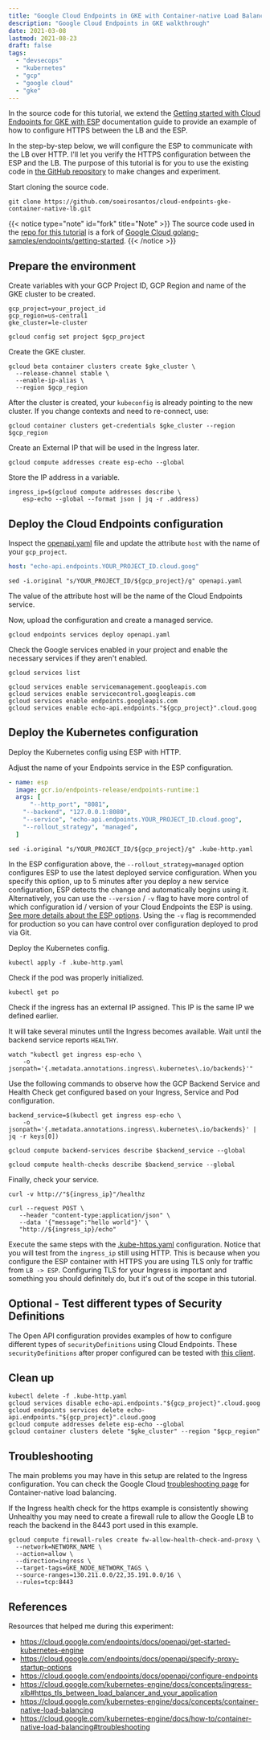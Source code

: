 ```yaml
---
title: "Google Cloud Endpoints in GKE with Container-native Load Balancing"
description: "Google Cloud Endpoints in GKE walkthrough"
date: 2021-03-08
lastmod: 2021-08-23
draft: false
tags:
  - "devsecops"
  - "kubernetes"
  - "gcp"
  - "google cloud"
  - "gke"
---
```

In the source code for this tutorial, we extend the [Getting started with Cloud Endpoints for GKE with ESP](https://cloud.google.com/endpoints/docs/openapi/get-started-kubernetes-engine) documentation guide to provide an example of how to configure HTTPS between the LB and the ESP.

<!--more-->

In the step-by-step below, we will configure the ESP to communicate with the LB over HTTP. I'll let you verify the HTTPS configuration between the ESP and the LB. The purpose of this tutorial is for you to use the existing code in [the GitHub repository](https://github.com/soeirosantos/cloud-endpoints-gke-container-native-lb) to make changes and experiment.

Start cloning the source code.

```shell
git clone https://github.com/soeirosantos/cloud-endpoints-gke-container-native-lb.git
```

{{< notice type="note" id="fork" title="Note" >}}
The source code used in the [repo for this tutorial](https://github.com/soeirosantos/cloud-endpoints-gke-container-native-lb) is a fork of [Google Cloud golang-samples/endpoints/getting-started](github.com/GoogleCloudPlatform/golang-samples/endpoints/getting-started).
{{< /notice >}}

## Prepare the environment

Create variables with your GCP Project ID, GCP Region and name of the GKE cluster to be created.

```shell
gcp_project=your_project_id
gcp_region=us-central1
gke_cluster=le-cluster
```

```shell
gcloud config set project $gcp_project
```

Create the GKE cluster.

```shell
gcloud beta container clusters create $gke_cluster \
  --release-channel stable \
  --enable-ip-alias \
  --region $gcp_region
```

After the cluster is created, your `kubeconfig` is already pointing to the new cluster. If you change contexts and need to re-connect, use:

```shell
gcloud container clusters get-credentials $gke_cluster --region $gcp_region
```

Create an External IP that will be used in the Ingress later.

```shell
gcloud compute addresses create esp-echo --global
```

Store the IP address in a variable.

```shell
ingress_ip=$(gcloud compute addresses describe \
    esp-echo --global --format json | jq -r .address)
```

## Deploy the Cloud Endpoints configuration

Inspect the [openapi.yaml](https://github.com/soeirosantos/cloud-endpoints-gke-container-native-lb/blob/main/openapi.yaml) file and update the attribute `host` with the name of your `gcp_project`.

```yaml
host: "echo-api.endpoints.YOUR_PROJECT_ID.cloud.goog"
```

```shell
sed -i.original "s/YOUR_PROJECT_ID/${gcp_project}/g" openapi.yaml
```

The value of the attribute host will be the name of the Cloud Endpoints service.

Now, upload the configuration and create a managed service.

```shell
gcloud endpoints services deploy openapi.yaml
```

Check the Google services enabled in your project and enable the necessary services if they aren't enabled.

```shell
gcloud services list

gcloud services enable servicemanagement.googleapis.com
gcloud services enable servicecontrol.googleapis.com
gcloud services enable endpoints.googleapis.com
gcloud services enable echo-api.endpoints."${gcp_project}".cloud.goog
```

## Deploy the Kubernetes configuration

Deploy the Kubernetes config using ESP with HTTP.

Adjust the name of your Endpoints service in the ESP configuration.

```yaml
- name: esp
  image: gcr.io/endpoints-release/endpoints-runtime:1
  args: [
      "--http_port", "8081",
    "--backend", "127.0.0.1:8080",
    "--service", "echo-api.endpoints.YOUR_PROJECT_ID.cloud.goog",
    "--rollout_strategy", "managed",
  ]
```

```shell
sed -i.original "s/YOUR_PROJECT_ID/${gcp_project}/g" .kube-http.yaml
```

In the ESP configuration above, the `--rollout_strategy=managed` option configures ESP to use the latest deployed service configuration. When you specify this option, up to 5 minutes after you deploy a new service configuration, ESP detects the change and automatically begins using it. Alternatively, you can use the `--version` / `-v` flag to have more control of which configuration id / version of your Cloud Endpoints the ESP is using. [See more details about the ESP options](https://cloud.google.com/endpoints/docs/openapi/specify-proxy-startup-options). Using the `-v` flag is recommended for production so you can have control over configuration deployed to prod via Git.

Deploy the Kubernetes config.

```shell
kubectl apply -f .kube-http.yaml
```

Check if the pod was properly initialized.

```shell
kubectl get po
```

Check if the ingress has an external IP assigned. This IP is the same IP we defined earlier.

It will take several minutes until the Ingress becomes available. Wait until the backend service reports `HEALTHY`.

```shell
watch "kubectl get ingress esp-echo \
    -o jsonpath='{.metadata.annotations.ingress\.kubernetes\.io/backends}'"
```

Use the following commands to observe how the GCP Backend Service and Health Check get configured based on your Ingress, Service and Pod configuration.

```shell
backend_service=$(kubectl get ingress esp-echo \
    -o jsonpath='{.metadata.annotations.ingress\.kubernetes\.io/backends}' | jq -r keys[0])

gcloud compute backend-services describe $backend_service --global

gcloud compute health-checks describe $backend_service --global
```

Finally, check your service.

```shell
curl -v http://"${ingress_ip}"/healthz

curl --request POST \
   --header "content-type:application/json" \
   --data '{"message":"hello world"}' \
   "http://${ingress_ip}/echo"
```

Execute the same steps with the [.kube-https.yaml](https://github.com/soeirosantos/cloud-endpoints-gke-container-native-lb/blob/main/.kube-https.yaml) configuration. Notice that you will test from the `ingress_ip` still using HTTP. This is because when you configure the ESP container with HTTPS you are using TLS only for traffic from `LB -> ESP`. Configuring TLS for your Ingress is important and something you should definitely do, but it's out of the scope in this tutorial.

## Optional - Test different types of Security Definitions

The Open API configuration provides examples of how to configure different types of `securityDefinitions` using Cloud Endpoints. These `securityDefinitions` after proper configured can be tested with [this client](https://github.com/soeirosantos/cloud-endpoints-gke-container-native-lb/blob/main/client/main.go).

## Clean up

```shell
kubectl delete -f .kube-http.yaml
gcloud services disable echo-api.endpoints."${gcp_project}".cloud.goog
gcloud endpoints services delete echo-api.endpoints."${gcp_project}".cloud.goog
gcloud compute addresses delete esp-echo --global
gcloud container clusters delete "$gke_cluster" --region "$gcp_region"
```

## Troubleshooting

The main problems you may have in this setup are related to the Ingress configuration. You can check the Google Cloud [troubleshooting page](https://cloud.google.com/kubernetes-engine/docs/how-to/container-native-load-balancing#troubleshooting) for Container-native load balancing.

If the Ingress health check for the https example is consistently showing Unhealthy you may need to create a firewall rule to allow the Google LB to reach the backend in the 8443 port used in this example.

```shell
gcloud compute firewall-rules create fw-allow-health-check-and-proxy \
  --network=NETWORK_NAME \
  --action=allow \
  --direction=ingress \
  --target-tags=GKE_NODE_NETWORK_TAGS \
  --source-ranges=130.211.0.0/22,35.191.0.0/16 \
  --rules=tcp:8443
 ```

## References

Resources that helped me during this experiment:

- https://cloud.google.com/endpoints/docs/openapi/get-started-kubernetes-engine
- https://cloud.google.com/endpoints/docs/openapi/specify-proxy-startup-options
- https://cloud.google.com/endpoints/docs/openapi/configure-endpoints
- https://cloud.google.com/kubernetes-engine/docs/concepts/ingress-xlb#https_tls_between_load_balancer_and_your_application
- https://cloud.google.com/kubernetes-engine/docs/concepts/container-native-load-balancing
- https://cloud.google.com/kubernetes-engine/docs/how-to/container-native-load-balancing#troubleshooting

